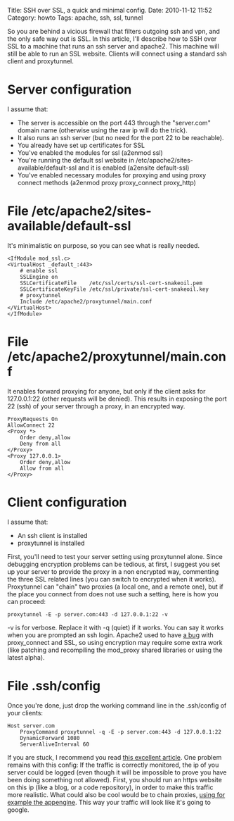 Title: SSH over SSL, a quick and minimal config.
Date: 2010-11-12 11:52
Category: howto
Tags: apache, ssh, ssl, tunnel

So you are behind a vicious firewall that filters outgoing ssh and
vpn, and the only safe way out is SSL. In this article, I'll
describe how to SSH over SSL to a machine that runs an ssh server
and apache2. This machine will still be able to run an SSL website.
Clients will connect using a standard ssh client and proxytunnel.

Server configuration
====================
I assume that:
- The server is accessible on the port 443 through the "server.com" domain
  name (otherwise using the raw ip will do the trick).
- It also runs an ssh server (but no need for the port 22 to be
  reachable).
- You already have set up certificates for SSL
- You've enabled the modules for ssl (a2enmod ssl)
- You're running the default ssl website in
  /etc/apache2/sites-available/default-ssl and it is enabled (a2ensite
  default-ssl)
- You've enabled necessary modules for proxying and using proxy connect
  methods (a2enmod proxy proxy\_connect proxy\_http)

File /etc/apache2/sites-available/default-ssl
=============================================
It's minimalistic on purpose, so you can see what is really needed.

    <IfModule mod_ssl.c>
    <VirtualHost _default_:443>
        # enable ssl
        SSLEngine on
        SSLCertificateFile    /etc/ssl/certs/ssl-cert-snakeoil.pem
        SSLCertificateKeyFile /etc/ssl/private/ssl-cert-snakeoil.key
        # proxytunnel
        Include /etc/apache2/proxytunnel/main.conf
    </VirtualHost>
    </IfModule>

File /etc/apache2/proxytunnel/main.conf
=======================================
It enables forward proxying for anyone, but only if the client asks for
127.0.0.1:22 (other requests will be denied). This results in exposing the
port 22 (ssh) of your server through a proxy, in an encrypted way.

    ProxyRequests On
    AllowConnect 22
    <Proxy *>
        Order deny,allow
        Deny from all
    </Proxy>
    <Proxy 127.0.0.1>
        Order deny,allow
        Allow from all
    </Proxy>

Client configuration
====================
I assume that:
- An ssh client is installed
- proxytunnel is installed

First, you'll need to test your server setting using proxytunnel alone.
Since debugging encryption problems can be tedious, at first, I suggest
you set up your server to provide the proxy in a non encrypted way,
commenting the three SSL related lines (you can switch to encrypted when
it works). Proxytunnel can "chain" two proxies (a local one, and a remote
one), but if the place you connect from does not use such a setting, here
is how you can proceed:

    proxytunnel -E -p server.com:443 -d 127.0.0.1:22 -v

-v is for verbose. Replace it with -q (quiet) if it works. You can say it
works when you are prompted an ssh login. Apache2 used to have [a bug][1]
with proxy\_connect and SSL, so using encryption may require some extra
work (like patching and recompiling the mod\_proxy shared libraries or
using the latest alpha).

File .ssh/config
================
Once you're done, just drop the working command line in the .ssh/config of
your clients:

    Host server.com
        ProxyCommand proxytunnel -q -E -p server.com:443 -d 127.0.0.1:22
        DynamicForward 1080
        ServerAliveInterval 60

If you are stuck, I recommend you read [this excellent article][2]. One
problem remains with this config: If the traffic is correctly monitored,
the ip of you server could be logged (even though it will be impossible to
prove you have been doing something not allowed). First, you should run an
https website on this ip (like a blog, or a code repository), in order to
make this traffic more realistic. What could also be cool would be to
chain proxies, [using for example the appengine][3]. This way your traffic
will look like it's going to google.

[1]: https://issues.apache.org/bugzilla/show_bug.cgi?id=29744
[2]: http://www.saulchristie.co.uk/how-to/bypass-firewalls
[3]: http://lifehacker.com/5484934/run-your-own-free-proxy-through-the-google-app-engine
